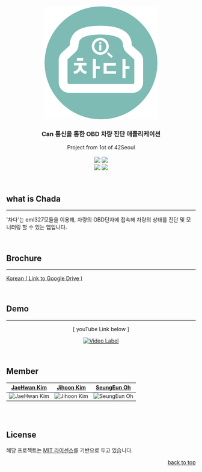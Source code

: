 <a id="readme-top"></a>

<!-- PROJECT LOGO -->
<br />
<div align="center">
  <a href="https://github.com/42-Tomodachi/ft_transcendence">
    <img src="./assets/logo/logo_main_korean.png" alt="Logo" width="300">
  </a>

  <h3 align="center">Can 통신을 통한 OBD 차량 진단 애플리케이션</h3>

  <p align="center">
    Project from 1ot of 42Seoul
    <br />
    <br />
    <img src="https://img.shields.io/badge/C++-00599C?style=for-the-badge&logo=c%2B%2B&logoColor=white" />
    <img src="https://img.shields.io/badge/Flutter-02569B?style=for-the-badge&logo=flutter&logoColor=white" />
    <br />
    <img src="https://img.shields.io/badge/Visual_Studio-5C2D91?style=for-the-badge&logo=Visual%20Studio&logoColor=white" />
    <img src="https://img.shields.io/badge/Figma-F24E1E?style=for-the-badge&logo=figma&logoColor=white" />

  </p>
</div>
<br />

## what is Chada
---
'차다'는 eml327모듈을 이용해, 차량의 OBD단자에 접속해 차량의 상태를 진단 및 모니터링 할 수 있는 앱입니다.

<br />

## Brochure
---
[Korean ( Link to Google Drive )](https://docs.google.com/document/d/1c8JLn1_GbQ3_nuu-5PcHmePW4V42cGiv/edit?usp=sharing&ouid=113150361165067684964&rtpof=true&sd=true)

<br />

## Demo
---
<div align="center">
[ youTube Link below ]

[![Video Label](https://i.ytimg.com/an_webp/gvfWnDwHLio/mqdefault_6s.webp?du=3000&sqp=CKTyjZsG&rs=AOn4CLA1E3f2tG6ZaIFSfe9j8RcdfAKwNA)](https://youtu.be/gvfWnDwHLio)

</div>
<br />

## Member
<div align="center">

| [JaeHwan Kim](https://github.com/jae-hwan-kim) | [Jihoon Kim](https://github.com/komskoms) | [SeungEun Oh](https://github.com/tmddms927) |
| --- | --- | --- |
| ![JaeHwan Kim](https://avatars.githubusercontent.com/u/85930183?v=4) | ![Jihoon Kim](https://avatars.githubusercontent.com/u/67675848?v=4) | ![SeungEun Oh](https://avatars.githubusercontent.com/u/69897338?v=4) |

</div>

<br />
<br />

<!-- LICENSE -->
## License

해당 프로젝트는 [MIT 라이센스](https://github.com/42-Tomodachi/ft_transcendence/blob/main/LICENSE)를 기반으로 두고 있습니다.

<p align="right"><a href="#readme-top">back to top</a></p>
